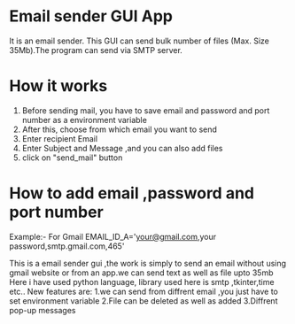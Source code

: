 # Email sender GUI App
It is an email sender. This GUI can send bulk number of files (Max. Size 35Mb).The program can send via SMTP server.
# How it works
1. Before sending mail, you have to save email and password and port number as a environment variable
2. After this, choose from which email you want to send 
3. Enter recipient Email
3. Enter Subject and Message ,and you can also add files
4. click on "send_mail" button
# How to add email ,password and port number
Example:-
For Gmail
EMAIL_ID_A='your@gmail.com,your password,smtp.gmail.com,465'





This is a email sender gui ,the work is simply to send an email without using gmail website or from an app.we can send text as well as file upto 35mb
Here i have used python language, library used here is smtp ,tkinter,time etc.. 
New features are:
1.we can send from diffrent email ,you just have to set environment variable
2.File can be deleted as well as added 
3.Diffrent pop-up messages
